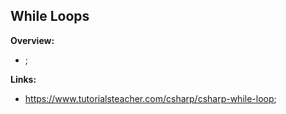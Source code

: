 ## While Loops

**Overview:**

- ;

**Links:**

- https://www.tutorialsteacher.com/csharp/csharp-while-loop;
